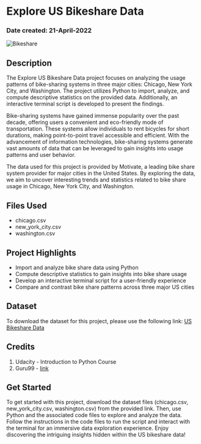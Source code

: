 # Explore US Bikeshare Data

### Date created: 21-April-2022

![Bikeshare](bikeshare.jpg)

## Description
The Explore US Bikeshare Data project focuses on analyzing the usage patterns of bike-sharing systems in three major cities: Chicago, New York City, and Washington. The project utilizes Python to import, analyze, and compute descriptive statistics on the provided data. Additionally, an interactive terminal script is developed to present the findings.

Bike-sharing systems have gained immense popularity over the past decade, offering users a convenient and eco-friendly mode of transportation. These systems allow individuals to rent bicycles for short durations, making point-to-point travel accessible and efficient. With the advancement of information technologies, bike-sharing systems generate vast amounts of data that can be leveraged to gain insights into usage patterns and user behavior.

The data used for this project is provided by Motivate, a leading bike share system provider for major cities in the United States. By exploring the data, we aim to uncover interesting trends and statistics related to bike share usage in Chicago, New York City, and Washington.

## Files Used
- chicago.csv
- new_york_city.csv
- washington.csv

## Project Highlights
- Import and analyze bike share data using Python
- Compute descriptive statistics to gain insights into bike share usage
- Develop an interactive terminal script for a user-friendly experience
- Compare and contrast bike share patterns across three major US cities

## Dataset
To download the dataset for this project, please use the following link:
[US Bikeshare Data](https://drive.google.com/file/d/1Bzi0Mm9fz0CwcMbJi9JbQw0Jc3XJ7pmc/view?usp=sharing)

## Credits
1. Udacity - Introduction to Python Course
2. Guru99 - [link](https://www.guru99.com/python-check-if-file-exists.html)

## Get Started
To get started with this project, download the dataset files (chicago.csv, new_york_city.csv, washington.csv) from the provided link. Then, use Python and the associated code files to explore and analyze the data. Follow the instructions in the code files to run the script and interact with the terminal for an immersive data exploration experience. Enjoy discovering the intriguing insights hidden within the US bikeshare data!
